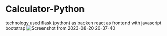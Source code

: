 # Calculator-Python
technology used
flask (python) as backen
react as frontend with javascript
bootstrap
![Screenshot from 2023-08-20 20-37-40](https://github.com/Aditya-1998k/Calculator-Python/assets/102688268/ca487a88-d61a-446c-bd8f-dab8667e26c7)
